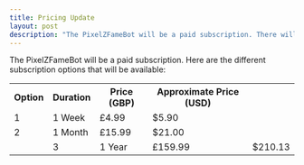 ```yaml
---
title: Pricing Update
layout: post
description: "The PixelZFameBot will be a paid subscription. There will be three different subscription options. A 1 week subscription which will cost £4.99 (~$5.90). A 1 month subscription will cost £15.99 (~$21) and 1 year will cost £159.99 (~$210.13)"
---
```


The PixelZFameBot will be a paid subscription. Here are the different subscription options that will be available:

<table>
	<tr>
		<th>Option</th>
		<th>Duration</th>
		<th>Price (GBP)</th>
		<th>Approximate Price (USD)</th>
	</tr>
	<tr>
		<td>1</td>
		<td>1 Week</td>
		<td>£4.99</td>
		<td>$5.90</td>
	</tr>
	<tr>
		<td>2</td>
		<td>1 Month</td>
		<td>£15.99</td>
		<td>$21.00</td>
	</tr>
	<td>
		<td>3</td>
		<td>1 Year</td>
		<td>£159.99</td>
		<td>$210.13</td>
	</td>
</table>